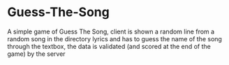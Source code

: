 # Guess-The-Song

A simple game of Guess The Song, client is shown a random line from a random song in the directory lyrics and has to guess the name of the song through the textbox, the data is validated (and scored at the end of the game) by the server
